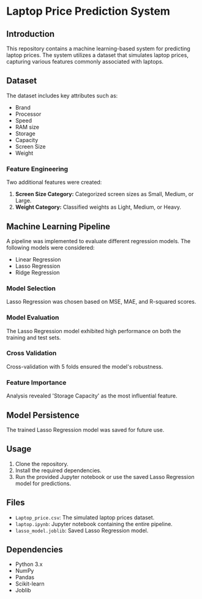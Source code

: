 # Laptop Price Prediction System

## Introduction
This repository contains a machine learning-based system for predicting laptop prices. The system utilizes a dataset that simulates laptop prices, capturing various features commonly associated with laptops.

## Dataset
The dataset includes key attributes such as:
- Brand
- Processor
- Speed
- RAM size
- Storage
- Capacity
- Screen Size
- Weight

### Feature Engineering
Two additional features were created:
1. **Screen Size Category:** Categorized screen sizes as Small, Medium, or Large.
2. **Weight Category:** Classified weights as Light, Medium, or Heavy.

## Machine Learning Pipeline
A pipeline was implemented to evaluate different regression models. The following models were considered:
- Linear Regression
- Lasso Regression
- Ridge Regression

### Model Selection
Lasso Regression was chosen based on MSE, MAE, and R-squared scores.

### Model Evaluation
The Lasso Regression model exhibited high performance on both the training and test sets.

### Cross Validation
Cross-validation with 5 folds ensured the model's robustness.

### Feature Importance
Analysis revealed 'Storage Capacity' as the most influential feature.

## Model Persistence
The trained Lasso Regression model was saved for future use.

## Usage
1. Clone the repository.
2. Install the required dependencies.
3. Run the provided Jupyter notebook or use the saved Lasso Regression model for predictions.

## Files
- `Laptop_price.csv`: The simulated laptop prices dataset.
- `laptop.ipynb`: Jupyter notebook containing the entire pipeline.
- `lasso_model.joblib`: Saved Lasso Regression model.

## Dependencies
- Python 3.x
- NumPy
- Pandas
- Scikit-learn
- Joblib

